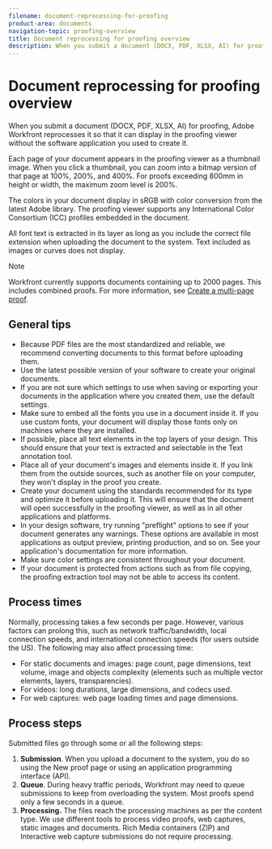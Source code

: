 ```yaml
---
filename: document-reprocessing-for-proofing
product-area: documents
navigation-topic: proofing-overview
title: Document reprocessing for proofing overview
description: When you submit a document (DOCX, PDF, XLSX, AI) for proofing, Adobe Workfront reprocesses it so that it can display in the proofing viewer without the software application you used to create it.
---
```


# Document reprocessing for proofing overview

When you submit a document (DOCX, PDF, XLSX, AI) for proofing, Adobe Workfront reprocesses it so that it can display in the proofing viewer without the software application you used to create it.&nbsp;

Each page of your document appears in the proofing viewer as a thumbnail image. When you click a thumbnail, you can zoom into a bitmap version of that page at 100%, 200%, and 400%. For proofs exceeding 800mm in height or width, the maximum zoom level is 200%.

The colors in your document display in sRGB with color conversion from the latest Adobe library. The proofing viewer supports any International&nbsp;Color Consortium (ICC) profiles embedded in the document.

All font text is extracted in its layer as long as you include the correct file extension when uploading the document to the system. Text included as images or curves does not display.

>[!NOTE]
>
>Workfront currently supports documents containing up to 2000 pages. This includes combined proofs. For more information, see [Create a multi-page proof](../../../review-and-approve-work/proofing/creating-proofs-within-workfront/create-multi-page-proof.md).

## General tips

* Because PDF files are the most standardized and reliable, we recommend converting documents to this format&nbsp;before uploading them.
* Use the latest possible version of your software to create your original documents.
* If you are not sure which settings to use when saving or exporting your documents in the application where you created them, use the default settings.&nbsp;
* Make sure to embed all the fonts you use in a document inside it. If you use custom fonts, your document will display those fonts only on machines where they are installed.
* If possible, place all text elements in the top layers of your design. This should ensure that your text is extracted and selectable in the Text annotation tool.
* Place all of your document's images and elements inside it. If you link them from the outside sources, such as another file on your computer, they won't display in the proof you create.
* Create your document&nbsp;using the standards recommended for its type and optimize it before uploading it. This will ensure that the document will open successfully in the proofing viewer, as well as in all other applications and platforms.
* In your design software, try running "preflight" options to see if your document generates any warnings. These options are available in most applications as output preview, printing production, and so on. See your application's documentation for more information.
* Make sure color settings are consistent throughout your document.
* If your document is protected from actions such as from file copying, the proofing extraction tool may not be able to access its content.

## Process times

Normally, processing takes a few seconds per page. However, various factors can prolong this, such as network traffic/bandwidth, local connection speeds, and international connection speeds (for users outside the US). The following may also affect processing time:

* For static documents and images: page count, page dimensions, text volume, image and objects complexity (elements such as multiple vector elements, layers, transparencies).
* For videos: long durations, large dimensions, and codecs used.
* For web captures: web page loading times and page dimensions.

## Process steps

Submitted files go through some or all the following steps:

1. **Submission**. When you upload a document to the system, you do so using the New proof page or using an application programming interface (API).&nbsp;
1. **Queue**. During heavy traffic periods, Workfront may need to queue submissions to keep from overloading the system. Most proofs spend only a few seconds in a queue.&nbsp;
1. **Processing.**&nbsp;The files reach the processing machines as per the content type. We use different tools to process video proofs, web captures, static images and documents. Rich Media containers (ZIP) and Interactive web capture submissions do not require processing.


